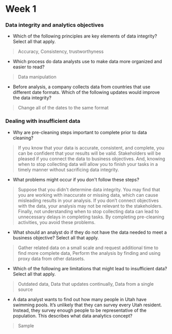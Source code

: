# Week 1
### Data integrity and analytics objectives
- Which of the following principles are key elements of data integrity? Select all that apply.
> Accuracy, Consistency, trustworthyness
- Which process do data analysts use to make data more organized and easier to read?
> Data manipulation
- Before analysis, a company collects data from countries that use different date formats. Which of the following updates would improve the data integrity?
> Change all of the dates to the same format
### Dealing with insufficient data
- Why are pre-cleaning steps important to complete prior to data cleaning?
> If you know that your data is accurate, consistent, and complete, you can be confident that your results will be valid. Stakeholders will be pleased if you connect the data to business objectives. And, knowing when to stop collecting data will allow you to finish your tasks in a timely manner without sacrificing data integrity.
- What problems might occur if you don't follow these steps? 
> Suppose that you didn't determine data integrity. You may find that you are working with inaccurate or missing data, which can cause misleading results in your analysis. If you don’t connect objectives with the data, your analysis may not be relevant to the stakeholders. Finally, not understanding when to stop collecting data can lead to unnecessary delays in completing tasks. By completing pre-cleaning activities, you avoid these problems.
- What should an analyst do if they do not have the data needed to meet a business objective? Select all that apply.
> Gather related data on a small scale and request additional time to find more complete data, Perform the analysis by finding and using proxy data from other datasets. 
- Which of the following are limitations that might lead to insufficient data? Select all that apply.
> Outdated data, Data that updates continually, Data from a single source 
- A data analyst wants to find out how many people in Utah have swimming pools. It’s unlikely that they can survey every Utah resident. Instead, they survey enough people to be representative of the population. This describes what data analytics concept?
> Sample

